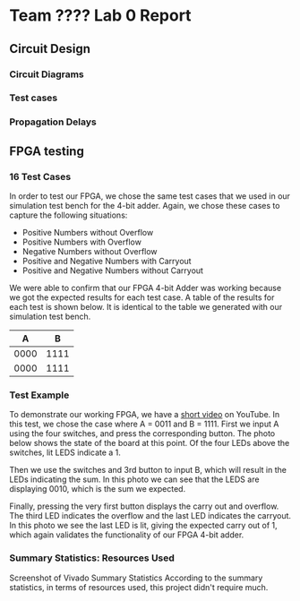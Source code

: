 # Team ???? Lab 0 Report

## Circuit Design

### Circuit Diagrams

### Test cases

### Propagation Delays

## FPGA testing

### 16 Test Cases
In order to test our FPGA, we chose the same test cases that we used in our simulation test bench for the 4-bit adder. Again, we chose these cases to capture the following situations:
* Positive Numbers without Overflow
* Positive Numbers with Overflow
* Negative Numbers without Overflow
* Positive and Negative Numbers with Carryout
* Positive and Negative Numbers without Carryout

We were able to confirm that our FPGA 4-bit Adder was working because we got the expected results for each test case. A table of the results for each test is shown below. It is identical to the table we generated with our simulation test bench. 

A | B 
------------ | ------------- 
0000 | 1111 
0000 | 1111 

### Test Example
To demonstrate our working FPGA, we have a [short video](https://youtu.be/c9_2-7uq8pI) on YouTube. In this test, we chose the case where A = 0011 and B = 1111. First we input A using the four switches, and press the corresponding button. The photo below shows the state of the board at this point. Of the four LEDs above the switches, lit LEDS indicate a 1. 

Then we use the switches and 3rd button to input B, which will result in the LEDs indicating the sum. In this photo we can see that the LEDS are displaying 0010, which is the sum we expected. 

Finally, pressing the very first button displays the carry out and overflow. The third LED indicates the overflow and the last LED indicates the carryout. In this photo we see the last LED is lit, giving the expected carry out of 1, which again validates 
the functionality of our FPGA 4-bit adder. 

### Summary Statistics: Resources Used
Screenshot of Vivado Summary Statistics
According to the summary statistics, in terms of resources used, this project didn't require much. 
